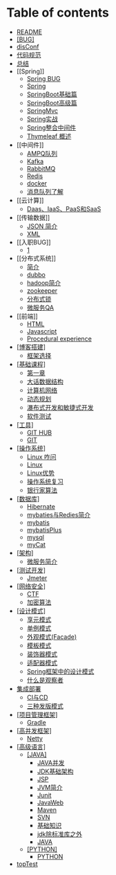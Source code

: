 # Table of contents

* [README](README.md)
* [\[BUG\]](bug.md)
* [disConf](disConf.md)
* [代码规范](代码规范.md)
* [总结](总结.md)
* [\[Spring\]]
  * [Spring BUG](<Spring/Spring BUG.md>)
  * [Spring](spring/spring.md)
  * [SpringBoot基础篇](spring/springboot-ji-chu-pian.md)
  * [SpringBoot高级篇](spring/springboot-gao-ji-pian.md)
  * [SpringMvc](spring/springmvc.md)
  * [Spring实战](spring/spring-shi-zhan.md)
  * [Spring整合中间件](spring/spring-zheng-he-zhong-jian-jian.md)
  * [Thymeleaf 概述](spring/themeleaf.md)
* [\[中间件\]]
  * [AMPQ队列](中间件/AMPQ队列.md)
  * [Kafka](中间件/Kafka.md)
  * [RabbitMQ](中间件/RabbitMQ.md)
  * [Redis](中间件/Redis.md)
  * [docker](中间件/docker.md)
  * [消息队列了解](中间件/消息队列了解.md)
* [\[云计算\]]
  * [Daas、IaaS、PaaS和SaaS](云计算/Daas、IaaS、PaaS和SaaS.md)
* [\[传输数据\]]
  * [JSON 简介](传输数据/JSON.md)
  * [XML](传输数据/XML.md)
* [\[入职BUG\]]
  * [1](入职BUG/1.md)
* [\[分布式系统\]]
  * [简介](分布式系统/Disconf.md)
  * [dubbo](分布式系统/dubbo.md)
  * [hadoop简介](分布式系统/hadoop简介.md)
  * [zookeeper](分布式系统/zookeeper.md)
  * [分布式锁](分布式系统/分布式锁.md)
  * [微服务QA](分布式系统/微服务QA.md)
* [\[前端\]]
  * [HTML](前端/HTML.md)
  * [Javascript](前端/Javascript.md)
  * [Procedural experience](<前端/Procedural experience .md>)
* [\[博客搭建\]](bo-ke-da-jian/README.md)
  * [框架选择](博客搭建/框架选择.md)
* [\[基础课程\]](ji-chu-ke-cheng/README.md)
  * [第一章](基础课程/图解HTTP.md)
  * [大话数据结构](基础课程/大话数据结构.md)
  * [计算机网络](基础课程/计算机网络.md)
  * [动态规划](基础课程/算法.md)
  * [瀑布式开发和敏捷式开发](基础课程/软件工程.md)
  * [软件测试](基础课程/软件测试.md)
* [\[工具\]](gong-ju/README.md)
  * [GIT HUB](<工具/GIT HUB.md>)
  * [GIT](gong-ju/git.md)
* [\[操作系统\]](cao-zuo-xi-tong/README.md)
  * [Linux 咋问](<操作系统/Linux 咋问.md>)
  * [Linux](操作系统/Linux.md)
  * [Linux优势](操作系统/Linux优势.md)
  * [操作系统复习](操作系统/操作系统复习.md)
  * [银行家算法](操作系统/操作系统算法.md)
* [\[数据库\]](shu-ju-ku/README.md)
  * [Hibernate](数据库/Hibernate.md)
  * [mybaties与Redies简介](数据库/mybaties与Redies简介.md)
  * [mybatis](数据库/mybatis.md)
  * [mybatisPlus](数据库/mybatisPlus.md)
  * [mysql](数据库/mysql.md)
  * [myCat](数据库/mycat.md)
* [\[架构\]](jia-gou/README.md)
  * [微服务简介](架构/微服务简介.md)
* [\[测试开发\]](ce-shi-kai-fa/README.md)
  * [Jmeter](测试开发/Jmeter.md)
* [\[网络安全\]](wang-luo-an-quan/README.md)
  * [CTF](网络安全/CTF.md)
  * [加密算法](网络安全/加密算法.md)
* [\[设计模式\]](she-ji-mo-shi/README.md)
  * [享元模式](设计模式/享元模式.md)
  * [单例模式](设计模式/单例模式.md)
  * [外观模式(Facade)](设计模式/外观模式.md)
  * [模板模式](设计模式/模板模式.md)
  * [装饰器模式](设计模式/装饰器模式.md)
  * [适配器模式](设计模式/适配器模式.md)
  * [Spring框架中的设计模式](设计模式/设计模式简介.md)
  * [什么是观察者](设计模式/观察者模式.md)
* [集成部署](ji-cheng-bu-shu/README.md)
  * [CI与CD](集成部署/CI与CD.md)
  * [三种发版模式](集成部署/三种发版模式.md)
* [\[项目管理框架\]](xiang-mu-guan-li-kuang-jia/README.md)
  * [Gradle](项目管理框架/Gradle.md)
* [\[高并发框架\]](gao-bing-fa-kuang-jia/README.md)
  * [Netty](高并发框架/Netty.md)
* [\[高级语言\]](gao-ji-yu-yan/README.md)
  * [\[JAVA\]](gao-ji-yu-yan/java/README.md)
    * [JAVA并发](高级语言/JAVA/JAVA并发.md)
    * [JDK基础架构](高级语言/JAVA/JDK基础架构.md)
    * [JSP](高级语言/JAVA/JSP.md)
    * [JVM简介](高级语言/JAVA/JVM简介.md)
    * [Junit](高级语言/JAVA/Junit.md)
    * [JavaWeb](高级语言/JAVA/JavaWeb.md)
    * [Maven](高级语言/JAVA/Maven.md)
    * [SVN](高级语言/JAVA/SVN.md)
    * [基础知识](高级语言/JAVA/java开发书籍.md)
    * [jdk除标准库之外](高级语言/JAVA/jdk除标准库之外.md)
    * [JAVA](高级语言/JAVA/JAVA.md)
  * [\[PYTHON\]](gao-ji-yu-yan/python/README.md)
    * [PYTHON](高级语言/PYTHON/PYTHON.md)
* [topTest](toptest.md)
